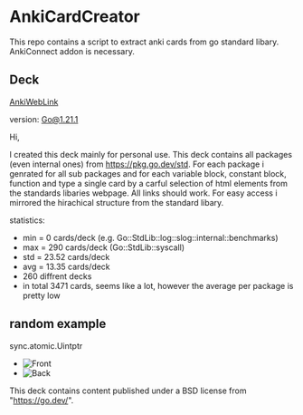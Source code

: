 # AnkiCardCreator

This repo contains a script to extract anki cards from go standard libary.
AnkiConnect addon is necessary.

## Deck

[AnkiWebLink](https://ankiweb.net/shared/info/1050662530)

version: Go@1.21.1 

Hi,

I created this deck mainly for personal use. This deck contains all packages (even internal ones) from https://pkg.go.dev/std. For each package i genrated for all sub packages and for each variable block, constant block, function and type a single card by a carful selection of html elements from the standards libaries webpage. All links should work. For easy access i mirrored the hirachical structure from the standard libary.

statistics:

- min = 0 cards/deck (e.g. Go::StdLib::log::slog::internal::benchmarks)
- max = 290 cards/deck (Go::StdLib::syscall)
- std = 23.52 cards/deck
- avg = 13.35 cards/deck
- 260 diffrent decks
- in total 3471 cards, seems like a lot, however the average per package is pretty low

## random example
  
sync.atomic.Uintptr

- ![Front](https://github.com/DerBrunoIR/AnkiCardCreator/assets/95578637/0a21eb67-07e0-461e-957e-ef959b949cd1)
- ![Back](https://github.com/DerBrunoIR/AnkiCardCreator/assets/95578637/a2278989-fc10-4584-9ae3-908c01b633d6)


This deck contains content published under a BSD license from "https://go.dev/".

